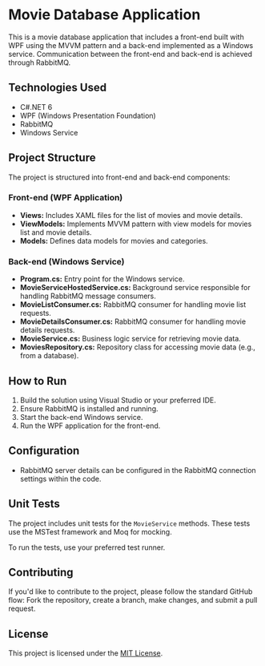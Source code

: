 ﻿# Movie Database Application

This is a movie database application that includes a front-end built with WPF using the MVVM pattern and a back-end implemented as a Windows service. Communication between the front-end and back-end is achieved through RabbitMQ.

## Technologies Used

- C#.NET 6
- WPF (Windows Presentation Foundation)
- RabbitMQ
- Windows Service

## Project Structure

The project is structured into front-end and back-end components:

### Front-end (WPF Application)

- **Views:** Includes XAML files for the list of movies and movie details.
- **ViewModels:** Implements MVVM pattern with view models for movies list and movie details.
- **Models:** Defines data models for movies and categories.

### Back-end (Windows Service)

- **Program.cs:** Entry point for the Windows service.
- **MovieServiceHostedService.cs:** Background service responsible for handling RabbitMQ message consumers.
- **MovieListConsumer.cs:** RabbitMQ consumer for handling movie list requests.
- **MovieDetailsConsumer.cs:** RabbitMQ consumer for handling movie details requests.
- **MovieService.cs:** Business logic service for retrieving movie data.
- **MoviesRepository.cs:** Repository class for accessing movie data (e.g., from a database).

## How to Run

1. Build the solution using Visual Studio or your preferred IDE.
2. Ensure RabbitMQ is installed and running.
3. Start the back-end Windows service.
4. Run the WPF application for the front-end.

## Configuration

- RabbitMQ server details can be configured in the RabbitMQ connection settings within the code.

## Unit Tests

The project includes unit tests for the `MovieService` methods. These tests use the MSTest framework and Moq for mocking.

To run the tests, use your preferred test runner.

## Contributing

If you'd like to contribute to the project, please follow the standard GitHub flow: Fork the repository, create a branch, make changes, and submit a pull request.

## License

This project is licensed under the [MIT License](LICENSE).
